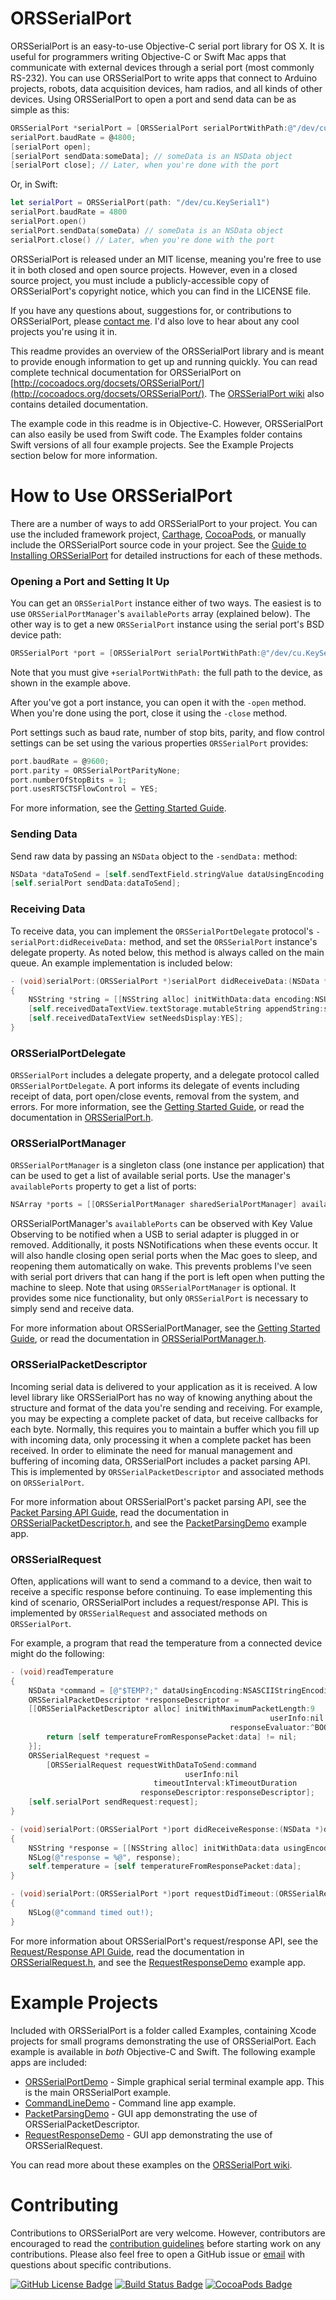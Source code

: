 # ORSSerialPort 

ORSSerialPort is an easy-to-use Objective-C serial port library for OS X. It is useful for programmers writing Objective-C or Swift Mac apps that communicate with external devices through a serial port (most commonly RS-232). You can use ORSSerialPort to write apps that connect to Arduino projects, robots, data acquisition devices, ham radios, and all kinds of other devices. Using ORSSerialPort to open a port and send data can be as simple as this:

```objective-c
ORSSerialPort *serialPort = [ORSSerialPort serialPortWithPath:@"/dev/cu.KeySerial1"];
serialPort.baudRate = @4800;
[serialPort open];
[serialPort sendData:someData]; // someData is an NSData object
[serialPort close]; // Later, when you're done with the port
```

Or, in Swift:

```swift
let serialPort = ORSSerialPort(path: "/dev/cu.KeySerial1")
serialPort.baudRate = 4800
serialPort.open()
serialPort.sendData(someData) // someData is an NSData object
serialPort.close() // Later, when you're done with the port
```
    
ORSSerialPort is released under an MIT license, meaning you're free to use it in both closed and open source projects. However, even in a closed source project, you must include a publicly-accessible copy of ORSSerialPort's copyright notice, which you can find in the LICENSE file.

If you have any questions about, suggestions for, or contributions to ORSSerialPort, please [contact me](mailto:andrew@openreelsoftware.com). I'd also love to hear about any cool projects you're using it in.

This readme provides an overview of the ORSSerialPort library and is meant to provide enough information to get up and running quickly. You can read complete technical documentation for ORSSerialPort on [http://cocoadocs.org/docsets/ORSSerialPort/](http://cocoadocs.org/docsets/ORSSerialPort/). The [ORSSerialPort wiki](https://github.com/armadsen/ORSSerialPort/wiki) also contains detailed documentation.

The example code in this readme is in Objective-C. However, ORSSerialPort can also easily be used from Swift code. The Examples folder contains Swift versions of all four example projects. See the Example Projects section below for more information.

# How to Use ORSSerialPort

There are a number of ways to add ORSSerialPort to your project. You can use the included framework project, [Carthage](https://github.com/Carthage), [CocoaPods](http://cocoapods.org), or manually include the ORSSerialPort source code in your project. See the [Guide to Installing ORSSerialPort](https://github.com/armadsen/ORSSerialPort/wiki/Installing-ORSSerialPort) for detailed instructions for each of these methods.

### Opening a Port and Setting It Up

You can get an `ORSSerialPort` instance either of two ways. The easiest is to use `ORSSerialPortManager`'s `availablePorts` array (explained below). The other way is to get a new `ORSSerialPort` instance using the serial port's BSD device path:

```objective-c
ORSSerialPort *port = [ORSSerialPort serialPortWithPath:@"/dev/cu.KeySerial1"];
```

Note that you must give `+serialPortWithPath:` the full path to the device, as shown in the example above.

After you've got a port instance, you can open it with the `-open` method. When you're done using the port, close it using the `-close` method.

Port settings such as baud rate, number of stop bits, parity, and flow control settings can be set using the various properties `ORSSerialPort` provides:

```objective-c
port.baudRate = @9600;
port.parity = ORSSerialPortParityNone;
port.numberOfStopBits = 1;
port.usesRTSCTSFlowControl = YES;
```

For more information, see the [Getting Started Guide](https://github.com/armadsen/ORSSerialPort/wiki/Getting-Started#opening-a-port-and-setting-it-up).

### Sending Data

Send raw data by passing an `NSData` object to the `-sendData:` method:

```objective-c
NSData *dataToSend = [self.sendTextField.stringValue dataUsingEncoding:NSUTF8StringEncoding];
[self.serialPort sendData:dataToSend];
```

### Receiving Data

To receive data, you can implement the `ORSSerialPortDelegate` protocol's `-serialPort:didReceiveData:` method, and set the `ORSSerialPort` instance's delegate property. As noted below, this method is always called on the main queue. An example implementation is included below:

```objective-c
- (void)serialPort:(ORSSerialPort *)serialPort didReceiveData:(NSData *)data
{
    NSString *string = [[NSString alloc] initWithData:data encoding:NSUTF8StringEncoding];
    [self.receivedDataTextView.textStorage.mutableString appendString:string];
    [self.receivedDataTextView setNeedsDisplay:YES];
}
```

### ORSSerialPortDelegate 

`ORSSerialPort` includes a delegate property, and a delegate protocol called `ORSSerialPortDelegate`. A port informs its delegate of events including receipt of data, port open/close events, removal from the system, and errors. For more information, see the [Getting Started Guide](https://github.com/armadsen/ORSSerialPort/wiki/Getting-Started#orsserialportdelegate), or read the documentation in [ORSSerialPort.h](https://github.com/armadsen/ORSSerialPort/blob/master/Source/ORSSerialPort.h#L443).

### ORSSerialPortManager

`ORSSerialPortManager` is a singleton class (one instance per application) that can be used to get a list of available serial ports. Use the manager's `availablePorts` property to get a list of ports:

```objective-c
NSArray *ports = [[ORSSerialPortManager sharedSerialPortManager] availablePorts];
```

ORSSerialPortManager's `availablePorts` can be observed with Key Value Observing to be notified when a USB to serial adapter is plugged in or removed. Additionally, it posts NSNotifications when these events occur. It will also handle closing open serial ports when the Mac goes to sleep, and reopening them automatically on wake. This prevents problems I've seen with serial port drivers that can hang if the port is left open when putting the machine to sleep. Note that using `ORSSerialPortManager` is optional. It provides some nice functionality, but only `ORSSerialPort` is necessary to simply send and receive data.

For more information about ORSSerialPortManager, see the [Getting Started Guide](https://github.com/armadsen/ORSSerialPort/wiki/Getting-Started#orsserialportmanager), or read the documentation in [ORSSerialPortManager.h](https://github.com/armadsen/ORSSerialPort/blob/master/Source/ORSSerialPortManager.h).

### ORSSerialPacketDescriptor

Incoming serial data is delivered to your application as it is received. A low level library like ORSSerialPort has no way of knowing anything about the structure and format of the data you're sending and receiving. For example, you may be expecting a complete packet of data, but receive callbacks for each byte. Normally, this requires you to maintain a buffer which you fill up with incoming data, only processing it when a complete packet has been received. In order to eliminate the need for manual management and buffering of incoming data, ORSSerialPort includes a packet parsing API. This is implemented by `ORSSerialPacketDescriptor` and associated methods on `ORSSerialPort`.

For more information about ORSSerialPort's packet parsing API, see the [Packet Parsing API Guide](https://github.com/armadsen/ORSSerialPort/wiki/Packet-Parsing-API), read the documentation in [ORSSerialPacketDescriptor.h](https://github.com/armadsen/ORSSerialPort/blob/master/Source/ORSSerialPacketDescriptor.h), and see the [PacketParsingDemo](https://github.com/armadsen/ORSSerialPort/tree/master/Examples/PacketParsingDemo) example app.

### ORSSerialRequest

Often, applications will want to send a command to a device, then wait to receive a specific response before continuing. To ease implementing this kind of scenario, ORSSerialPort includes a request/response API. This is implemented by `ORSSerialRequest` and associated methods on `ORSSerialPort`.

For example, a program that read the temperature from a connected device might do the following:

```objective-c
- (void)readTemperature
{
    NSData *command = [@"$TEMP?;" dataUsingEncoding:NSASCIIStringEncoding];
    ORSSerialPacketDescriptor *responseDescriptor = 
    [[ORSSerialPacketDescriptor alloc] initWithMaximumPacketLength:9
                                                          userInfo:nil
                                                 responseEvaluator:^BOOL(NSData *data) {
        return [self temperatureFromResponsePacket:data] != nil;
    }];
    ORSSerialRequest *request = 
        [ORSSerialRequest requestWithDataToSend:command
                                       userInfo:nil
                                timeoutInterval:kTimeoutDuration
                             responseDescriptor:responseDescriptor];
    [self.serialPort sendRequest:request];
} 

- (void)serialPort:(ORSSerialPort *)port didReceiveResponse:(NSData *)data toRequest:(ORSSerialRequest *)request
{
    NSString *response = [[NSString alloc] initWithData:data usingEncoding:NSASCIIStringEncoding];
    NSLog(@"response = %@", response);
    self.temperature = [self temperatureFromResponsePacket:data];
}

- (void)serialPort:(ORSSerialPort *)port requestDidTimeout:(ORSSerialRequest *)request
{
    NSLog(@"command timed out!);
}
```

For more information about ORSSerialPort's request/response API, see the [Request/Response API Guide](https://github.com/armadsen/ORSSerialPort/wiki/Request-Response-API), read the documentation in [ORSSerialRequest.h](https://github.com/armadsen/ORSSerialPort/blob/master/Source/ORSSerialRequest.h), and see the [RequestResponseDemo](https://github.com/armadsen/ORSSerialPort/tree/master/Examples/RequestResponseDemo) example app.

# Example Projects

Included with ORSSerialPort is a folder called Examples, containing Xcode projects for small programs demonstrating the use of ORSSerialPort. Each example is available in *both* Objective-C and Swift. The following example apps are included:

- [ORSSerialPortDemo](https://github.com/armadsen/ORSSerialPort/wiki/ORSSerialPortDemo) - Simple graphical serial terminal example app. This is the main ORSSerialPort example.
- [CommandLineDemo](https://github.com/armadsen/ORSSerialPort/wiki/Command-Line-Demo) - Command line app example.
- [PacketParsingDemo](https://github.com/armadsen/ORSSerialPort/wiki/Packet-Parsing-API) - GUI app demonstrating the use of ORSSerialPacketDescriptor.
- [RequestResponseDemo](https://github.com/armadsen/ORSSerialPort/wiki/Request-Response-API) - GUI app demonstrating the use of ORSSerialRequest.

You can read more about these examples on the [ORSSerialPort wiki](https://github.com/armadsen/ORSSerialPort/wiki).

# Contributing

Contributions to ORSSerialPort are very welcome. However, contributors are encouraged to read the [contribution guidelines](CONTRIBUTING.md) before starting work on any contributions. Please also feel free to open a GitHub issue or [email](mailto:andrew@openreelsoftware.com) with questions about specific contributions.

[![GitHub License Badge](https://img.shields.io/badge/license-MIT-blue.svg)](https://raw.githubusercontent.com/armadsen/ORSSerialPort/master/LICENSE)
[![Build Status Badge](https://travis-ci.org/armadsen/ORSSerialPort.svg?branch=master)](https://travis-ci.org/armadsen/ORSSerialPort)
[![CocoaPods Badge](https://img.shields.io/cocoapods/v/ORSSerialPort.svg)]()
